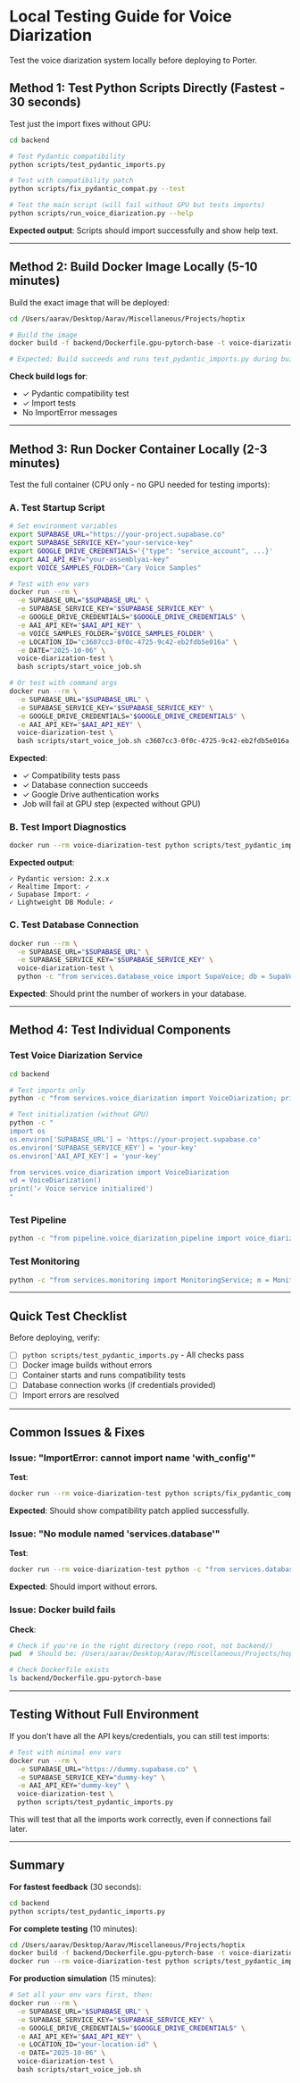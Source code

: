 # Local Testing Guide for Voice Diarization

Test the voice diarization system locally before deploying to Porter.

## Method 1: Test Python Scripts Directly (Fastest - 30 seconds)

Test just the import fixes without GPU:

```bash
cd backend

# Test Pydantic compatibility
python scripts/test_pydantic_imports.py

# Test with compatibility patch
python scripts/fix_pydantic_compat.py --test

# Test the main script (will fail without GPU but tests imports)
python scripts/run_voice_diarization.py --help
```

**Expected output**: Scripts should import successfully and show help text.

---

## Method 2: Build Docker Image Locally (5-10 minutes)

Build the exact image that will be deployed:

```bash
cd /Users/aarav/Desktop/Aarav/Miscellaneous/Projects/hoptix

# Build the image
docker build -f backend/Dockerfile.gpu-pytorch-base -t voice-diarization-test .

# Expected: Build succeeds and runs test_pydantic_imports.py during build
```

**Check build logs for**:
- ✓ Pydantic compatibility test
- ✓ Import tests
- No ImportError messages

---

## Method 3: Run Docker Container Locally (2-3 minutes)

Test the full container (CPU only - no GPU needed for testing imports):

### A. Test Startup Script

```bash
# Set environment variables
export SUPABASE_URL="https://your-project.supabase.co"
export SUPABASE_SERVICE_KEY="your-service-key"
export GOOGLE_DRIVE_CREDENTIALS='{"type": "service_account", ...}'
export AAI_API_KEY="your-assemblyai-key"
export VOICE_SAMPLES_FOLDER="Cary Voice Samples"

# Test with env vars
docker run --rm \
  -e SUPABASE_URL="$SUPABASE_URL" \
  -e SUPABASE_SERVICE_KEY="$SUPABASE_SERVICE_KEY" \
  -e GOOGLE_DRIVE_CREDENTIALS="$GOOGLE_DRIVE_CREDENTIALS" \
  -e AAI_API_KEY="$AAI_API_KEY" \
  -e VOICE_SAMPLES_FOLDER="$VOICE_SAMPLES_FOLDER" \
  -e LOCATION_ID="c3607cc3-0f0c-4725-9c42-eb2fdb5e016a" \
  -e DATE="2025-10-06" \
  voice-diarization-test \
  bash scripts/start_voice_job.sh

# Or test with command args
docker run --rm \
  -e SUPABASE_URL="$SUPABASE_URL" \
  -e SUPABASE_SERVICE_KEY="$SUPABASE_SERVICE_KEY" \
  -e GOOGLE_DRIVE_CREDENTIALS="$GOOGLE_DRIVE_CREDENTIALS" \
  -e AAI_API_KEY="$AAI_API_KEY" \
  voice-diarization-test \
  bash scripts/start_voice_job.sh c3607cc3-0f0c-4725-9c42-eb2fdb5e016a 2025-10-06
```

**Expected**:
- ✓ Compatibility tests pass
- ✓ Database connection succeeds
- ✓ Google Drive authentication works
- Job will fail at GPU step (expected without GPU)

### B. Test Import Diagnostics

```bash
docker run --rm voice-diarization-test python scripts/test_pydantic_imports.py
```

**Expected output**:
```
✓ Pydantic version: 2.x.x
✓ Realtime Import: ✓
✓ Supabase Import: ✓
✓ Lightweight DB Module: ✓
```

### C. Test Database Connection

```bash
docker run --rm \
  -e SUPABASE_URL="$SUPABASE_URL" \
  -e SUPABASE_SERVICE_KEY="$SUPABASE_SERVICE_KEY" \
  voice-diarization-test \
  python -c "from services.database_voice import SupaVoice; db = SupaVoice(); workers = db.get_workers(); print(f'Found {len(workers)} workers')"
```

**Expected**: Should print the number of workers in your database.

---

## Method 4: Test Individual Components

### Test Voice Diarization Service

```bash
cd backend

# Test imports only
python -c "from services.voice_diarization import VoiceDiarization; print('✓ Voice service imports')"

# Test initialization (without GPU)
python -c "
import os
os.environ['SUPABASE_URL'] = 'https://your-project.supabase.co'
os.environ['SUPABASE_SERVICE_KEY'] = 'your-key'
os.environ['AAI_API_KEY'] = 'your-key'

from services.voice_diarization import VoiceDiarization
vd = VoiceDiarization()
print('✓ Voice service initialized')
"
```

### Test Pipeline

```bash
python -c "from pipeline.voice_diarization_pipeline import voice_diarization_pipeline; print('✓ Pipeline imports')"
```

### Test Monitoring

```bash
python -c "from services.monitoring import MonitoringService; m = MonitoringService(); print(m.get_health_status())"
```

---

## Quick Test Checklist

Before deploying, verify:

- [ ] `python scripts/test_pydantic_imports.py` - All checks pass
- [ ] Docker image builds without errors
- [ ] Container starts and runs compatibility tests
- [ ] Database connection works (if credentials provided)
- [ ] Import errors are resolved

---

## Common Issues & Fixes

### Issue: "ImportError: cannot import name 'with_config'"

**Test**:
```bash
docker run --rm voice-diarization-test python scripts/fix_pydantic_compat.py --test
```

**Expected**: Should show compatibility patch applied successfully.

### Issue: "No module named 'services.database'"

**Test**:
```bash
docker run --rm voice-diarization-test python -c "from services.database_voice import SupaVoice; print('Fallback works')"
```

**Expected**: Should import without errors.

### Issue: Docker build fails

**Check**:
```bash
# Check if you're in the right directory (repo root, not backend/)
pwd  # Should be: /Users/aarav/Desktop/Aarav/Miscellaneous/Projects/hoptix

# Check Dockerfile exists
ls backend/Dockerfile.gpu-pytorch-base
```

---

## Testing Without Full Environment

If you don't have all the API keys/credentials, you can still test imports:

```bash
# Test with minimal env vars
docker run --rm \
  -e SUPABASE_URL="https://dummy.supabase.co" \
  -e SUPABASE_SERVICE_KEY="dummy-key" \
  -e AAI_API_KEY="dummy-key" \
  voice-diarization-test \
  python scripts/test_pydantic_imports.py
```

This will test that all the imports work correctly, even if connections fail later.

---

## Summary

**For fastest feedback** (30 seconds):
```bash
cd backend
python scripts/test_pydantic_imports.py
```

**For complete testing** (10 minutes):
```bash
cd /Users/aarav/Desktop/Aarav/Miscellaneous/Projects/hoptix
docker build -f backend/Dockerfile.gpu-pytorch-base -t voice-diarization-test .
docker run --rm voice-diarization-test python scripts/test_pydantic_imports.py
```

**For production simulation** (15 minutes):
```bash
# Set all your env vars first, then:
docker run --rm \
  -e SUPABASE_URL="$SUPABASE_URL" \
  -e SUPABASE_SERVICE_KEY="$SUPABASE_SERVICE_KEY" \
  -e GOOGLE_DRIVE_CREDENTIALS="$GOOGLE_DRIVE_CREDENTIALS" \
  -e AAI_API_KEY="$AAI_API_KEY" \
  -e LOCATION_ID="your-location-id" \
  -e DATE="2025-10-06" \
  voice-diarization-test \
  bash scripts/start_voice_job.sh
```